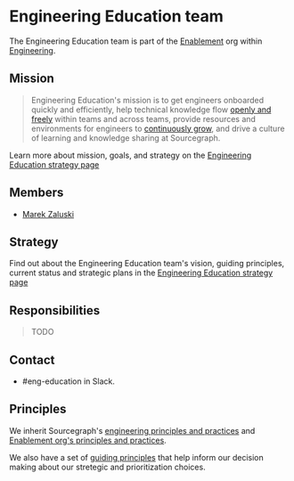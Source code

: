 # Engineering Education team

The Engineering Education team is part of the [Enablement](../index.md) org within [Engineering](../../index.md).

## Mission

> Engineering Education's mission is to get engineers onboarded quickly and efficiently, help technical knowledge flow [openly and freely](../../../../company-info-and-process/values/index.md#open-and-transparent) within teams and across teams, provide resources and environments for engineers to [continuously grow](../../../../company-info-and-process/values/index.md#continuously-grow), and drive a culture of learning and knowledge sharing at Sourcegraph.

Learn more about mission, goals, and strategy on the [Engineering Education strategy page](../../../../../strategy-goals/strategy/enablement/engineering-education/index.md)

## Members

- [Marek Zaluski](../../../../../team/index.md#marek-zaluski)

## Strategy

Find out about the Engineering Education team's vision, guiding principles, current status and strategic plans in the [Engineering Education strategy page](../../../../../strategy-goals/strategy/enablement/engineering-education/index.md)

## Responsibilities

> TODO

## Contact

- #eng-education in Slack.

## Principles

We inherit Sourcegraph's [engineering principles and practices](../../process/principles-and-practices.md) and [Enablement org's principles and practices](../index.md#principles-and-practices).

We also have a set of [guiding principles](../../../../../strategy-goals/strategy/enablement/engineering-education/index.md#guiding-principles) that help inform our decision making about our stretegic and prioritization choices.
